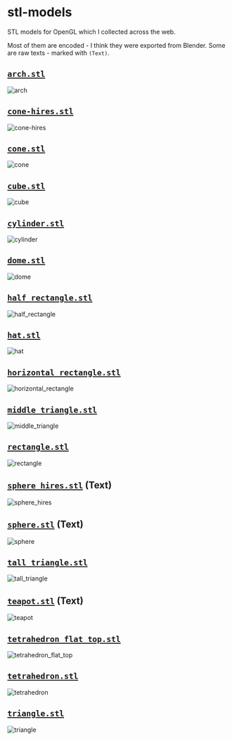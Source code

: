 # stl-models

STL models for OpenGL which I collected across the web.

Most of them are encoded - I think they were exported from Blender. Some are raw texts - marked with `(Text)`.

## [`arch.stl`](https://raw.githubusercontent.com/jannerm/o2p2/refs/heads/master/assets/stl/arch.stl)

![arch](./previews/arch.png)

## [`cone-hires.stl`](https://raw.githubusercontent.com/jannerm/o2p2/refs/heads/master/assets/stl/cone-hires.stl)

![cone-hires](./previews/cone-hires.png)

## [`cone.stl`](https://raw.githubusercontent.com/jannerm/o2p2/refs/heads/master/assets/stl/cone.stl)

![cone](./previews/cone.png)

## [`cube.stl`](https://raw.githubusercontent.com/jannerm/o2p2/refs/heads/master/assets/stl/cube.stl)

![cube](./previews/cube.png)

## [`cylinder.stl`](https://raw.githubusercontent.com/jannerm/o2p2/refs/heads/master/assets/stl/cylinder.stl)

![cylinder](./previews/cylinder.png)

## [`dome.stl`](https://raw.githubusercontent.com/jannerm/o2p2/refs/heads/master/assets/stl/dome.stl)

![dome](./previews/dome.png)

## [`half_rectangle.stl`](https://raw.githubusercontent.com/jannerm/o2p2/refs/heads/master/assets/stl/half_rectangle.stl)

![half_rectangle](./previews/half_rectangle.png)

## [`hat.stl`](https://raw.githubusercontent.com/jannerm/o2p2/refs/heads/master/assets/stl/hat.stl)

![hat](./previews/hat.png)

## [`horizontal_rectangle.stl`](https://raw.githubusercontent.com/jannerm/o2p2/refs/heads/master/assets/stl/horizontal_rectangle.stl)

![horizontal_rectangle](./previews/horizontal_rectangle.png)

## [`middle_triangle.stl`](https://raw.githubusercontent.com/jannerm/o2p2/refs/heads/master/assets/stl/middle_triangle.stl)

![middle_triangle](./previews/middle_triangle.png)

## [`rectangle.stl`](https://raw.githubusercontent.com/jannerm/o2p2/refs/heads/master/assets/stl/rectangle.stl)

![rectangle](./previews/rectangle.png)

## [`sphere_hires.stl`](https://plmlab.math.cnrs.fr/gris/implicitmodules/-/raw/master/data/sphere.stl) (Text)

![sphere_hires](./previews/sphere_hires.png)

## [`sphere.stl`](https://raw.githubusercontent.com/elerac/stl-creator/refs/heads/master/sphere-ascii.stl) (Text)

![sphere](./previews/sphere.png)

## [`tall_triangle.stl`](https://raw.githubusercontent.com/jannerm/o2p2/refs/heads/master/assets/stl/tall_triangle.stl)

![tall_triangle](./previews/tall_triangle.png)

## [`teapot.stl`](https://users.cs.utah.edu/~dejohnso/models/teapot.stl) (Text)

![teapot](./previews/teapot.png)

## [`tetrahedron_flat_top.stl`](https://raw.githubusercontent.com/jannerm/o2p2/refs/heads/master/assets/stl/tetrahedron.stl)

![tetrahedron_flat_top](./previews/tetrahedron_flat_top.png)

## [`tetrahedron.stl`](https://www.printables.com/model/263702-tetrahedron-openscad/files)

![tetrahedron](./previews/tetrahedron.png)

## [`triangle.stl`](https://raw.githubusercontent.com/jannerm/o2p2/refs/heads/master/assets/stl/triangle.stl)

![triangle](./previews/triangle.png)
